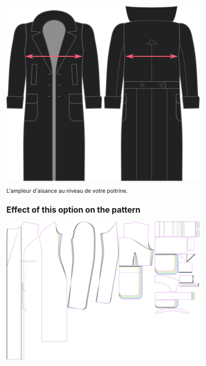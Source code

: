 ![Aisance de poitrine](./chestease.svg)

L'ampleur d'aisance au niveau de votre poitrine.


## Effect of this option on the pattern
![This image shows the effect of this option by superimposing several variants that have a different value for this option](carlita_chestease_sample.svg "Effect of this option on the pattern")